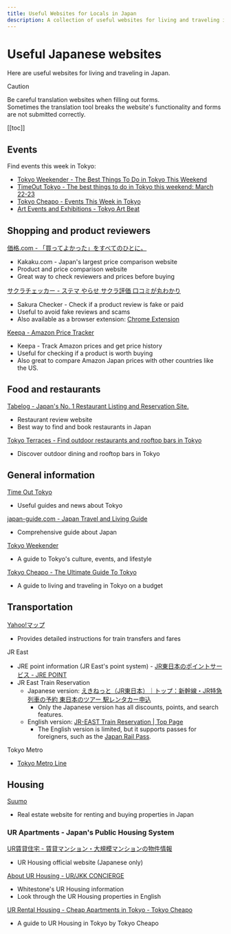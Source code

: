 ```yaml
---
title: Useful Websites for Locals in Japan
description: A collection of useful websites for living and traveling in Japan.
---
```


# Useful Japanese websites

Here are useful websites for living and traveling in Japan.

> [!CAUTION]
> Be careful translation websites when filling out forms.  
> Sometimes the translation tool breaks the website's functionality and forms are not submitted correctly.


[[toc]]


## Events

Find events this week in Tokyo:
* [Tokyo Weekender - The Best Things To Do in Tokyo This Weekend](https://www.tokyoweekender.com/japan-life/things-to-do-in-tokyo/best-things-to-do-in-tokyo-weekend/)
* [TimeOut Tokyo - The best things to do in Tokyo this weekend: March 22-23](https://www.timeout.com/tokyo/things-to-do/things-to-do-in-tokyo-this-weekend)
* [Tokyo Cheapo - Events This Week in Tokyo](https://tokyocheapo.com/events/this-week/)
* [Art Events and Exhibitions - Tokyo Art Beat](https://www.tokyoartbeat.com/en/events)


## Shopping and product reviewers

[価格.com - 「買ってよかった」をすべてのひとに。](https://kakaku.com/)
* Kakaku.com - Japan's largest price comparison website
* Product and price comparison website
* Great way to check reviewers and prices before buying

[サクラチェッカー - ステマ やらせ サクラ評価 口コミが丸わかり](https://sakura-checker.jp/)
* Sakura Checker - Check if a product review is fake or paid
* Useful to avoid fake reviews and scams
* Also available as a browser extension: [Chrome Extension](https://chromewebstore.google.com/detail/dmelpckhjikcpmppkcnjmjmedhjpjmce?utm_source=item-share-cb)

[Keepa - Amazon Price Tracker](https://keepa.com/#!)
* Keepa - Track Amazon prices and get price history
* Useful for checking if a product is worth buying
* Also great to compare Amazon Japan prices with other countries like the US.


## Food and restaurants

[Tabelog - Japan's No. 1 Restaurant Listing and Reservation Site.](https://tabelog.com/en/)
* Restaurant review website
* Best way to find and book restaurants in Japan

[Tokyo Terraces - Find outdoor restaurants and rooftop bars in Tokyo](https://tokyoterraces.com/)
* Discover outdoor dining and rooftop bars in Tokyo


## General information

[Time Out Tokyo](https://www.timeout.com/tokyo/city-life/your-guide-to-living-in-tokyo)
* Useful guides and news about Tokyo

[japan-guide.com - Japan Travel and Living Guide](https://www.japan-guide.com/e/e625.html)
* Comprehensive guide about Japan

[Tokyo Weekender](https://www.tokyoweekender.com/)
* A guide to Tokyo's culture, events, and lifestyle

[Tokyo Cheapo - The Ultimate Guide To Tokyo](https://tokyocheapo.com/)
* A guide to living and traveling in Tokyo on a budget


## Transportation

[Yahoo!マップ](https://map.yahoo.co.jp/)
* Provides detailed instructions for train transfers and fares

JR East
* JRE point information (JR East's point system) - [JR東日本のポイントサービス - JRE POINT](https://www.jrepoint.jp/)
* JR East Train Reservation
  * Japanese version: [えきねっと（JR東日本）｜トップ：新幹線・JR特急列車の予約 東日本のツアー 駅レンタカー申込](https://www.eki-net.com/Personal/Top/Index)
    * Only the Japanese version has all discounts, points, and search features.
  * English version: [JR-EAST Train Reservation | Top Page](https://www.eki-net.com/en/jreast-train-reservation/Top/Index)
    * The English version is limited, but it supports passes for foreigners, such as the [Japan Rail Pass](https://www.japan-guide.com/e/e2361.html).

Tokyo Metro
* [Tokyo Metro Line](https://www.tokyometro.jp/lang_en/index.html)


## Housing

[Suumo](https://suumo.jp/)
* Real estate website for renting and buying properties in Japan


### UR Apartments - Japan's Public Housing System

[UR賃貸住宅 - 賃貸マンション・大規模マンションの物件情報](https://www.ur-net.go.jp/chintai/)
* UR Housing official website (Japanese only)

[About UR Housing - UR/JKK CONCIERGE](https://urjkkplus-housing.com/about/ur/)
* Whitestone's UR Housing information
* Look through the UR Housing properties in English

[UR Rental Housing - Cheap Apartments in Tokyo - Tokyo Cheapo](https://tokyocheapo.com/accommodationcat/ur-rental-housing-apartments-without-stupid-costs-in-tokyo/)
* A guide to UR Housing in Tokyo by Tokyo Cheapo
